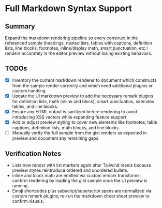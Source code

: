 # Full Markdown Syntax Support

## Summary
Expand the markdown rendering pipeline so every construct in the referenced sample (headings, nested lists, tables with captions, definition lists, line blocks, footnotes, inline/display math, smart punctuation, etc.) renders accurately in the editor preview without losing existing behaviors.

## TODOs
- [x] Inventory the current markdown renderer to document which constructs from the sample render correctly and which need additional plugins or custom handling.
- [x] Update the UI markdown preview to add the necessary remark plugins for definition lists, math (inline and block), smart punctuation, extended tables, and line blocks.
- [x] Ensure any HTML output is sanitized before rendering to avoid introducing XSS vectors while expanding feature support.
- [x] Add or adjust preview styling to cover new elements like footnotes, table captions, definition lists, math blocks, and line blocks.
- [ ] Manually verify the full sample from the gist renders as expected in preview and document any remaining gaps.

## Verification Notes
- Lists now render with list markers again after Tailwind resets because preview styles reintroduce ordered and unordered bullets.
- Inline and block math are emitted via custom remark transforms; confirm rendering by loading the gist sample once the UI preview is running.
- Emoji shortcodes plus subscript/superscript spans are normalized via custom remark plugins; re-run the markdown cheat sheet preview to confirm visuals.
